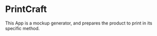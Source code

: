 # PrintCraft
This App is a mockup generator, and prepares the product to print in its specific method.
